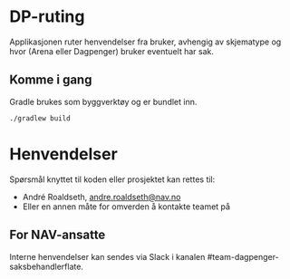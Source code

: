 # DP-ruting

Applikasjonen ruter henvendelser fra bruker, avhengig av skjematype og hvor (Arena eller Dagpenger) bruker eventuelt har sak.

## Komme i gang

Gradle brukes som byggverktøy og er bundlet inn.

`./gradlew build`



# Henvendelser

Spørsmål knyttet til koden eller prosjektet kan rettes til:

* André Roaldseth, andre.roaldseth@nav.no
* Eller en annen måte for omverden å kontakte teamet på

## For NAV-ansatte

Interne henvendelser kan sendes via Slack i kanalen #team-dagpenger-saksbehandlerflate.
